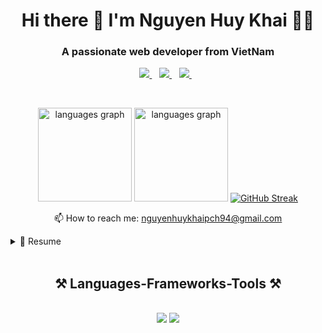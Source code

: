 <h1 align='center'>
  Hi there 👋 I'm Nguyen Huy Khai 👨‍💻
</h1>
<h3 align="center">A passionate web developer from VietNam</h3>

<p align='center'>
  <a href="https://github.com/nguyenhuykhai">
    <img src="https://img.shields.io/badge/sponsor-30363D?style=for-the-badge&logo=GitHub-Sponsors&logoColor=#white" />        
  </a>&nbsp;&nbsp;
   <a href="https://www.facebook.com/huykhai.Pi/">
    <img src="https://img.shields.io/badge/Facebook-1877F2?style=for-the-badge&logo=facebooks&logoColor=#white" />        
  </a>&nbsp;&nbsp;
  <a href="https://www.linkedin.com/in/khai-huy-nguyen/">
    <img src="https://img.shields.io/badge/linkedin-%230077B5.svg?&style=for-the-badge&logo=linkedin&logoColor=white" />
  </a>&nbsp;&nbsp;
</p></br>


<p align='center'>
  <a href="#"><img src="https://github-readme-stats.vercel.app/api?username=nguyenhuykhai&show_icons=true&theme=radical" height="150" alt="languages graph"/></a>
  <a href="#"><img src="https://github-readme-stats.vercel.app/api/top-langs?username=nguyenhuykhai&locale=en&hide_title=false&layout=compact&card_width=320&langs_count=5&theme=dracula&hide_border=false" height="150" alt="languages graph"/></a>
  <a href="#"><img src="https://github-readme-streak-stats.herokuapp.com?user=nguyenhuykhai&theme=dark&mode=weekly" alt="GitHub Streak" /></a>
</p>

<p align='center'>
  📫 How to reach me: <a href='nguyenhuykhaipch94@gmail.com'>nguyenhuykhaipch94@gmail.com</a>
</p>

<details>
  <summary>📃 Resume</summary>


## Education

- 📖 **Web Development**\
📆 2019 - Now\
📍 **FPT University** - Ho Chi Minh City, VietNam

## Work Experience

- **Thegioianlac**\
📆 May 2024 – Present\
👨‍💻 Frontend developer | Freelancer
📍 **An Lac Farm Joint Stock Company** - Long An Province \

- **OJT Internship for Japanese Customers**\
📆 September 2022 – March 2024\
👨‍💻 Frontend developer | Fulltime
📍 **Fpt Software** - Ho Chi Minh City, VietNam

</details>

<br/>
<h2 align="center">⚒️ Languages-Frameworks-Tools ⚒️</h2>
<br/>
<div align="center">
    <img src="https://skillicons.dev/icons?i=react,angular,bootstrap,html,css,vscode,github,visualstudio,git,gitlab,babel,figma" />
    <img src="https://skillicons.dev/icons?i=javascript,typescript,firebase,aws,c,java,mysql,docker,spring,sass,mongodb,gcp,idea" /><br>
</div>
<br/>
</div>
